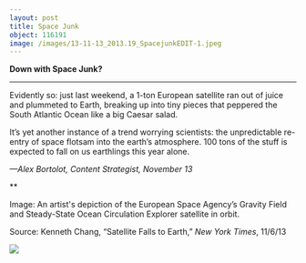 ```yaml
---
layout: post
title: Space Junk
object: 116191
image: /images/13-11-13_2013.19_SpacejunkEDIT-1.jpeg
---
```

**Down with Space Junk?**

****

Evidently so: just last weekend, a 1-ton European satellite ran out of juice and plummeted to Earth, breaking up into tiny pieces that peppered the South Atlantic Ocean like a big Caesar salad.

It’s yet another instance of a trend worrying scientists: the unpredictable re-entry of space flotsam into the earth’s atmosphere. 100 tons of the stuff is expected to fall on us earthlings this year alone. 

*—Alex Bortolot, Content Strategist, November 13*

**

Image: An artist's depiction of the European Space Agency’s Gravity Field and Steady-State Ocean Circulation Explorer satellite in orbit.

Source: Kenneth Chang, “Satellite Falls to Earth,” *New York Times*, 11/6/13 

![]({{siteurl.base}}/images/13-11-13_2013.19_SpacejunkEDIT-1.jpeg)
